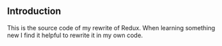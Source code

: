 ## Introduction

This is the source code of my rewrite of Redux. When learning something new I find it helpful to rewrite it in my own code.
